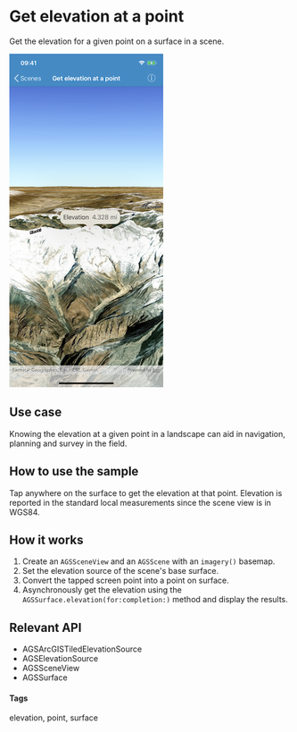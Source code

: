 # Get elevation at a point

Get the elevation for a given point on a surface in a scene.

![Elevation at point](get-elevation-at-point.png)

## Use case

Knowing the elevation at a given point in a landscape can aid in navigation, planning and survey in the field.

## How to use the sample

Tap anywhere on the surface to get the elevation at that point. Elevation is reported in the standard local measurements since the scene view is in WGS84.

## How it works

1. Create an `AGSSceneView` and an `AGSScene` with an `imagery()` basemap.
2. Set the elevation source of the scene's base surface.
3. Convert the tapped screen point into a point on surface.
4. Asynchronously get the elevation using the `AGSSurface.elevation(for:completion:)` method and display the results.

## Relevant API

* AGSArcGISTiledElevationSource
* AGSElevationSource
* AGSSceneView
* AGSSurface

#### Tags

elevation, point, surface
